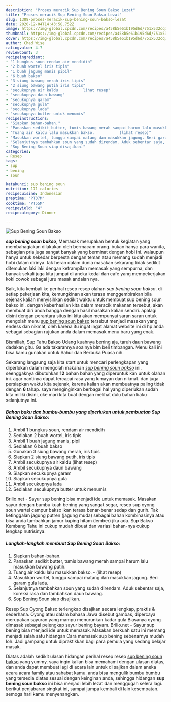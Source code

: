 ```yaml
---
description: "Proses meracik Sup Bening Soun Bakso Lezat"
title: "Proses meracik Sup Bening Soun Bakso Lezat"
slug: 1308-proses-meracik-sup-bening-soun-bakso-lezat
date: 2020-12-04T14:43:58.752Z
image: https://img-global.cpcdn.com/recipes/a458b5e61b195d6d/751x532cq70/sup-bening-soun-bakso-foto-resep-utama.jpg
thumbnail: https://img-global.cpcdn.com/recipes/a458b5e61b195d6d/751x532cq70/sup-bening-soun-bakso-foto-resep-utama.jpg
cover: https://img-global.cpcdn.com/recipes/a458b5e61b195d6d/751x532cq70/sup-bening-soun-bakso-foto-resep-utama.jpg
author: Chad Wise
ratingvalue: 4.7
reviewcount: 3
recipeingredient:
- "1 bungkus soun rendam air mendidih"
- "2 buah wortel iris tipis"
- "1 buah jagung manis pipil"
- "6 buah bakso"
- "3 siung bawang merah iris tipis"
- "2 siung bawang putih iris tipis"
- "secukupnya air kaldu           lihat resep"
- "secukupnya daun bawang"
- "secukupnya garam"
- "secukupnya gula"
- "secukupnya lada"
- "secukupnya butter untuk menumis"
recipeinstructions:
- "Siapkan bahan-bahan."
- "Panaskan sedikit butter, tumis bawang merah sampai harum lalu masukkan bawang putih."
- "Tuang air kaldu lalu masukkan bakso.           (lihat resep)"
- "Masukkan wortel, tunggu sampai matang dan masukkan jagung. Beri garam gula lada."
- "Selanjutnya tambahkan soun yang sudah direndam. Aduk sebentar saja, koreksi rasa dan tambahkan daun bawang."
- "Sop Bening Soun siap disajikan."
categories:
- Resep
tags:
- sup
- bening
- soun

katakunci: sup bening soun 
nutrition: 171 calories
recipecuisine: Indonesian
preptime: "PT37M"
cooktime: "PT55M"
recipeyield: "4"
recipecategory: Dinner

---
```



![Sup Bening Soun Bakso](https://img-global.cpcdn.com/recipes/a458b5e61b195d6d/751x532cq70/sup-bening-soun-bakso-foto-resep-utama.jpg)

<b><i>sup bening soun bakso</i></b>, Memasak merupakan bentuk kegiatan yang membahagiakan dilakukan oleh bermacam orang. bukan hanya para wanita, sebagian pria juga sangat banyak yang berminat dengan hobi ini. walaupun hanya untuk sekedar berpesta dengan teman atau memang sudah menjadi hobi dalam dirinya. tak heran dalam dunia masakan sekarang tidak sedikit ditemukan laki laki dengan ketrampilan memasak yang sempurna, dan banyak sekali juga kita jumpai di aneka kedai dan cafe yang mempekerjakan koki cowok sebagai juru masak andalan nya.

Baik, kita kembali ke perihal resep resep olahan <i>sup bening soun bakso</i>. di setiap pekerjaan kita, kemungkinan akan terasa menggembirakan bila sejenak kalian menyisihkan sedikit waktu untuk membuat sup bening soun bakso ini. dengan keberhasilan kita dalam meracik makanan tersebut, akan membuat diri anda bangga dengan hasil masakan kalian sendiri. apalagi disini dengan perantara situs ini kita akan mempunyai saran saran untuk mengolah menu <u>sup bening soun bakso</u> tersebut menjadi masakan yang endess dan nikmat, oleh karena itu ingat ingat alamat website ini di hp anda sebagai sebagian rujukan anda dalam memasak menu baru yang enak.

Bismillah, Sup Tahu Bakso Udang kuahnya bening aja, taruh daun bawang dadakan gitu. Ga ada takarannya soalnya blm beli timbangan. Menu kali ini bisa kamu gunakan untuk Sahur dan Berbuka Puasa nih.


Sekarang langsung saja kita start untuk mencari perlengkapan yang diperlukan dalam mengolah makanan <u><i>sup bening soun bakso</i></u> ini. seenggaknya dibutuhkan <b>12</b> bahan bahan yang diperuntuk kan untuk olahan ini. agar nantinya dapat tercapai rasa yang lumayan dan nikmat. dan juga persiapkan waktu kita sejenak, karena kalian akan membuatnya paling tidak dengan <b>6</b> tahap. saya menginginkan berbagai hal yang diperlukan sudah kita miliki disini, oke mari kita buat dengan melihat dulu bahan baku selanjutnya ini.

<!--inarticleads1-->

##### Bahan baku dan bumbu-bumbu yang diperlukan untuk pembuatan Sup Bening Soun Bakso:

1. Ambil 1 bungkus soun, rendam air mendidih
1. Sediakan 2 buah wortel, iris tipis
1. Ambil 1 buah jagung manis, pipil
1. Sediakan 6 buah bakso
1. Gunakan 3 siung bawang merah, iris tipis
1. Siapkan 2 siung bawang putih, iris tipis
1. Ambil secukupnya air kaldu           (lihat resep)
1. Ambil secukupnya daun bawang
1. Siapkan secukupnya garam
1. Siapkan secukupnya gula
1. Ambil secukupnya lada
1. Sediakan secukupnya butter untuk menumis


Brilio.net - Sayur sup bening bisa menjadi ide untuk memasak. Masakan sayur dengan bumbu kuah bening yang sangat segar, resep sup oyong soun wartel campur bakso ikan terasa benar-benar sedap dan gurih. Tak ketinggalan jagung putren (jagung muda) sebagai bahan kombinasinya atau bisa anda tambahkan jamur kuping hitam (lember) jika ada. Sup Bakso Kembang Tahu ini cukup mudah dibuat dan variasi bahan-nya cukup lengkap nutrisinya. 

<!--inarticleads2-->

##### Langkah-langkah membuat Sup Bening Soun Bakso:

1. Siapkan bahan-bahan.
1. Panaskan sedikit butter, tumis bawang merah sampai harum lalu masukkan bawang putih.
1. Tuang air kaldu lalu masukkan bakso. -           (lihat resep)
1. Masukkan wortel, tunggu sampai matang dan masukkan jagung. Beri garam gula lada.
1. Selanjutnya tambahkan soun yang sudah direndam. Aduk sebentar saja, koreksi rasa dan tambahkan daun bawang.
1. Sop Bening Soun siap disajikan.


Resep Sup Oyong Bakso terlengkap disajikan secara lengkap, praktis &amp; sederhana. Oyong atau dalam bahasa Jawa disebut gambas, dipercaya merupakan sayuran yang mampu menurunkan kadar gula Biasanya oyong dimasak sebagai pelengkap sayur bening bayam. Brilio.net - Sayur sup bening bisa menjadi ide untuk memasak. Masakan berkuah satu ini memang menjadi salah satu hidangan Cara memasak sup bening sebenarnya mudah loh. Jadi gampang untuk dipraktikkan bagi para pemula yang sedang belajar masak. 

Diatas adalah sedikit ulasan hidangan perihal resep resep <u>sup bening soun bakso</u> yang yummy. saya ingin kalian bisa memahami dengan ulasan diatas, dan anda dapat membuat lagi di acara lain untuk di sajikan dalam aneka acara acara family atau sahabat kamu. anda bisa mengulik bumbu bumbu yang tersedia diatas sesuai dengan keinginan anda, sehingga hidangan <b>sup bening soun bakso</b> ini bisa menjadi lebih lezat dan menggugah selera lagi. berikut penjabaran singkat ini, sampai jumpa kembali di lain kesempatan. semoga hari kamu menyenangkan.
